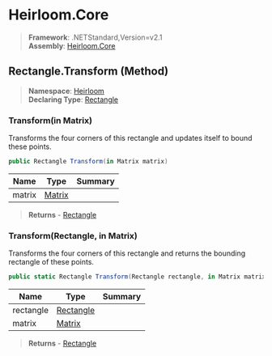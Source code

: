 # Heirloom.Core

> **Framework**: .NETStandard,Version=v2.1  
> **Assembly**: [Heirloom.Core][0]

## Rectangle.Transform (Method)

> **Namespace**: [Heirloom][0]  
> **Declaring Type**: [Rectangle][1]

### Transform(in Matrix)

Transforms the four corners of this rectangle and updates itself to bound these points.

```cs
public Rectangle Transform(in Matrix matrix)
```

| Name   | Type        | Summary |
|--------|-------------|---------|
| matrix | [Matrix][2] |         |

> **Returns** - [Rectangle][1]

### Transform(Rectangle, in Matrix)

Transforms the four corners of this rectangle and returns the bounding rectangle of these points.

```cs
public static Rectangle Transform(Rectangle rectangle, in Matrix matrix)
```

| Name      | Type           | Summary |
|-----------|----------------|---------|
| rectangle | [Rectangle][1] |         |
| matrix    | [Matrix][2]    |         |

> **Returns** - [Rectangle][1]

[0]: ../../../Heirloom.Core.md
[1]: ../Rectangle.md
[2]: ../Matrix.md
